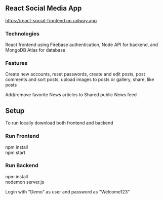 ## React Social Media App
https://react-social-frontend.up.railway.app

### Technologies
React frontend using Firebase authentication, Node API for backend, and MongoDB Atlas for database

### Features
Create new accounts, reset passwords, create and edit posts, post comments and sort posts, 
upload images to posts or gallery, share, like posts

Add/remove favorite News articles to Shared public News feed

## Setup
To run locally download both frontend and backend

### Run Frontend 
npm install  
npm start 

### Run Backend
npm install  
nodemon server.js   

Login with "Demo" as user and password as "Welcome123"



